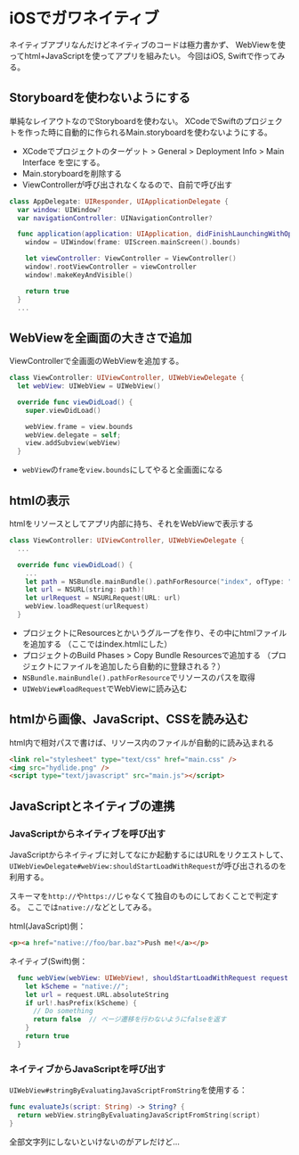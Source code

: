 iOSでガワネイティブ
=================

ネイティブアプリなんだけどネイティブのコードは極力書かず、
WebViewを使ってhtml+JavaScriptを使ってアプリを組みたい。
今回はiOS, Swiftで作ってみる。

## Storyboardを使わないようにする
単純なレイアウトなのでStoryboardを使わない。
XCodeでSwiftのプロジェクトを作った時に自動的に作られるMain.storyboardを使わないようにする。

* XCodeでプロジェクトのターゲット > General > Deployment Info > Main Interface
  を空にする。
* Main.storyboardを削除する
* ViewControllerが呼び出されなくなるので、自前で呼び出す

```swift
class AppDelegate: UIResponder, UIApplicationDelegate {
  var window: UIWindow?
  var navigationController: UINavigationController?

  func application(application: UIApplication, didFinishLaunchingWithOptions launchOptions: [NSObject: AnyObject]?) -> Bool {
    window = UIWindow(frame: UIScreen.mainScreen().bounds)

    let viewController: ViewController = ViewController()
    window!.rootViewController = viewController
    window!.makeKeyAndVisible()

    return true
  }
  ...
```

## WebViewを全画面の大きさで追加
ViewControllerで全画面のWebViewを追加する。

```swift
class ViewController: UIViewController, UIWebViewDelegate {
  let webView: UIWebView = UIWebView()

  override func viewDidLoad() {
    super.viewDidLoad()

    webView.frame = view.bounds
    webView.delegate = self;
    view.addSubview(webView)
  }
```

* `webView`の`frame`を`view.bounds`にしてやると全画面になる

## htmlの表示
htmlをリソースとしてアプリ内部に持ち、それをWebViewで表示する

```swift
class ViewController: UIViewController, UIWebViewDelegate {
  ...

  override func viewDidLoad() {
    ...
    let path = NSBundle.mainBundle().pathForResource("index", ofType: "html")!
    let url = NSURL(string: path)!
    let urlRequest = NSURLRequest(URL: url)
    webView.loadRequest(urlRequest)
  }
```

* プロジェクトにResourcesとかいうグループを作り、その中にhtmlファイルを追加する
  （ここではindex.htmlにした）
* プロジェクトのBuild Phases > Copy Bundle Resourcesで追加する
  （プロジェクトにファイルを追加したら自動的に登録される？）
* `NSBundle.mainBundle().pathForResource`でリソースのパスを取得
* `UIWebView#loadRequest`でWebViewに読み込む

## htmlから画像、JavaScript、CSSを読み込む
html内で相対パスで書けば、リソース内のファイルが自動的に読み込まれる

```html
<link rel="stylesheet" type="text/css" href="main.css" />
<img src="hydlide.png" />
<script type="text/javascript" src="main.js"></script>
```

## JavaScriptとネイティブの連携
### JavaScriptからネイティブを呼び出す
JavaScriptからネイティブに対してなにか起動するにはURLをリクエストして、
`UIWebViewDelegate#webView:shouldStartLoadWithRequest`が呼び出されるのを利用する。

スキーマを`http://`や`https://`じゃなくて独自のものにしておくことで判定する。
ここでは`native://`などとしてみる。

html(JavaScript)側：
```html
<p><a href="native://foo/bar.baz">Push me!</a></p>
```

ネイティブ(Swift)側：
```swift
  func webView(webView: UIWebView!, shouldStartLoadWithRequest request: NSURLRequest!, navigationType: UIWebViewNavigationType) -> Bool {
    let kScheme = "native://";
    let url = request.URL.absoluteString
    if url!.hasPrefix(kScheme) {
      // Do something
      return false  // ページ遷移を行わないようにfalseを返す
    }
    return true
  }
```

### ネイティブからJavaScriptを呼び出す
`UIWebView#stringByEvaluatingJavaScriptFromString`を使用する：
```swift
func evaluateJs(script: String) -> String? {
  return webView.stringByEvaluatingJavaScriptFromString(script)
}
```

全部文字列にしないといけないのがアレだけど…
